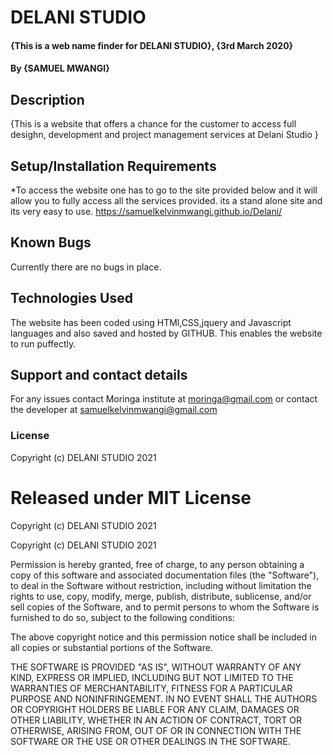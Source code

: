 # DELANI STUDIO
#### {This is a web name finder for DELANI STUDIO}, {3rd March 2020}
#### By **{SAMUEL MWANGI}**
## Description
{This is a website that offers a chance for the customer to access full desighn, development and project management services at Delani Studio }
## Setup/Installation Requirements
*To access the website one has to go to the site provided below and it will allow you to fully access all the services provided. its a stand alone site and its very easy to use.
https://samuelkelvinmwangi.github.io/Delani/
## Known Bugs
Currently there are no bugs in place.
## Technologies Used
The website has been coded using HTMl,CSS,jquery and Javascript languages and also saved and hosted by GITHUB. This enables the website to run puffectly.
## Support and contact details
For any issues contact Moringa institute at moringa@gmail.com or contact the developer at samuelkelvinmwangi@gmail.com
### License
Copyright (c) DELANI STUDIO 2021

# Released under MIT License

Copyright (c) DELANI STUDIO 2021

Copyright (c) DELANI STUDIO 2021

Permission is hereby granted, free of charge, to any person obtaining a copy of this software and associated documentation files (the "Software"), to deal in the Software without restriction, including without limitation the rights to use, copy, modify, merge, publish, distribute, sublicense, and/or sell copies of the Software, and to permit persons to whom the Software is furnished to do so, subject to the following conditions:

The above copyright notice and this permission notice shall be included in all copies or substantial portions of the Software.

THE SOFTWARE IS PROVIDED "AS IS", WITHOUT WARRANTY OF ANY KIND, EXPRESS OR IMPLIED, INCLUDING BUT NOT LIMITED TO THE WARRANTIES OF MERCHANTABILITY, FITNESS FOR A PARTICULAR PURPOSE AND NONINFRINGEMENT. IN NO EVENT SHALL THE AUTHORS OR COPYRIGHT HOLDERS BE LIABLE FOR ANY CLAIM, DAMAGES OR OTHER LIABILITY, WHETHER IN AN ACTION OF CONTRACT, TORT OR OTHERWISE, ARISING FROM, OUT OF OR IN CONNECTION WITH THE SOFTWARE OR THE USE OR OTHER DEALINGS IN THE SOFTWARE.